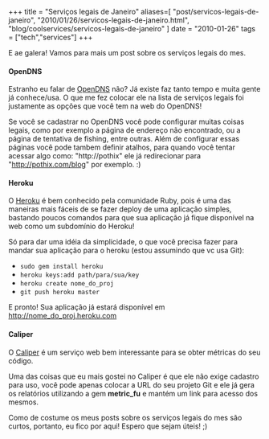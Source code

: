 +++
title = "Serviços legais de Janeiro"
aliases=[
  "post/servicos-legais-de-janeiro",
  "2010/01/26/servicos-legais-de-janeiro.html",
  "blog/coolservices/servicos-legais-de-janeiro"
]
date = "2010-01-26"
tags = ["tech","services"]
+++

E ae galera! Vamos para mais um post sobre os serviços legais do mes.

#### OpenDNS ####

Estranho eu falar de [OpenDNS](http://www.opendns.com/) não? Já existe
faz tanto tempo e muita gente já conhece/usa.  O que me fez colocar
ele na lista de serviços legais foi justamente as opções que você tem
na web do OpenDNS!

Se você se cadastrar no OpenDNS você pode configurar muitas coisas
legais, como por exemplo a página de endereço não encontrado, ou a
página de tentativa de fishing, entre outras. Além de configurar
essas páginas você pode tambem definir atalhos, para quando você
tentar acessar algo como: "http://pothix" ele já redirecionar para
"http://pothix.com/blog" por exemplo. :)

#### Heroku ####

O [Heroku](http://heroku.com/) é bem conhecido pela comunidade Ruby,
pois é uma das maneiras mais fáceis de se fazer deploy de uma
aplicação simples, bastando poucos comandos para que sua aplicação já
fique disponível na web como um subdomínio do Heroku!

Só para dar uma idéia da simplicidade, o que você precisa fazer para
mandar sua aplicação para o heroku (estou assumindo que vc usa Git):

* `sudo gem install heroku`
* `heroku keys:add path/para/sua/key`
* `heroku create nome_do_proj`
* `git push heroku master`

E pronto! Sua aplicação já estará disponível em http://nome_do_proj.heroku.com

#### Caliper ####

O [Caliper](http://getcaliper.com/caliper) é um serviço web bem
interessante para se obter métricas do seu código.

Uma das coisas que eu mais gostei no Caliper é que ele não exige
cadastro para uso, você pode apenas colocar a URL do seu projeto Git e
ele já gera os relatórios utilizando a gem **metric_fu** e mantém um
link para acesso dos mesmos.

Como de costume os meus posts sobre os serviços legais do mes são
curtos, portanto, eu fico por aqui! Espero que sejam úteis! ;)
